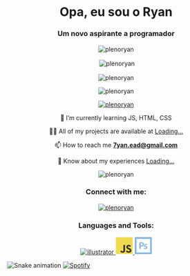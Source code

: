 <h1 align="center">Opa, eu sou o Ryan</h1>
<h3 align="center">Um novo aspirante a programador</h3>


<div align="center">
<p><img align="center" src="https://github-readme-stats.vercel.app/api/top-langs?username=plenoryan&show_icons=true&locale=pt-br&theme=apprentice&include_all_commits=true&count_private=true" alt="plenoryan" /></p>

<p>&nbsp;<img align="center" src="https://github-readme-stats.vercel.app/api?username=plenoryan&theme=apprentice&show_icons=true&locale=pt-br" alt="plenoryan" /></p>

<p><img align="center" src="http://github-readme-streak-stats.herokuapp.com?user=plenoryan&theme=git-dark&border_radius=5&locale=pt-br&sideNums=FEFEB3&sideLabels=FFFFFF&currStreakNum=FEFEB3&currStreakLabel=FFFFFF&ring=FFFFFF&fire=FEFEB3&dates=FEFEB3&background=262626&stroke=FEFEB3&border=FFFFFF" alt="plenoryan" /></p>
 </div>

<p align="center"> <img src="https://komarev.com/ghpvc/?username=plenoryan&label=Profile%20views&color=0e75b6&style=flat" alt="plenoryan" /> </p>

<p align="center"> <a href="https://github.com/ryo-ma/github-profile-trophy"><img src="https://github-profile-trophy.vercel.app/?username=plenoryan&theme=alduin" alt="plenoryan" /></a> </p>

<div align="center">
 🌱 I’m currently learning JS, HTML, CSS

 👨‍💻 All of my projects are available at [Loading...](Loading...)

 📫 How to reach me **7yan.ead@gmail.com**

 📄 Know about my experiences [Loading...](Loading...)
 </div>
 
<p align="center"><img src="https://media0.giphy.com/media/3o85xvmFjCdoFmjMti/giphy.gif" alt="plenoryan" /></p>

<h3 align="center">Connect with me:</h3>
<p align="center">
<a href="https://instagram.com/plenoryan" target="blank"><img align="center" src="https://raw.githubusercontent.com/rahuldkjain/github-profile-readme-generator/master/src/images/icons/Social/instagram.svg" alt="plenoryan" height="30" width="40" /></a>
</p>

<h3 align="center">Languages and Tools:</h3>
<p align="center"> <a href="https://www.adobe.com/in/products/illustrator.html" target="_blank" rel="noreferrer"> <img src="https://www.vectorlogo.zone/logos/adobe_illustrator/adobe_illustrator-icon.svg" alt="illustrator" width="40" height="40"/> </a> <a href="https://developer.mozilla.org/en-US/docs/Web/JavaScript" target="_blank" rel="noreferrer"> <img src="https://raw.githubusercontent.com/devicons/devicon/master/icons/javascript/javascript-original.svg" alt="javascript" width="40" height="40"/> </a> <a href="https://www.photoshop.com/en" target="_blank" rel="noreferrer"> <img src="https://raw.githubusercontent.com/devicons/devicon/master/icons/photoshop/photoshop-line.svg" alt="photoshop" width="40" height="40"/> </a> </p>

![Snake animation](https://github.com/plenoryan/plenoryan/blob/output/github-contribution-grid-snake.svg)
[![Spotify](https://novatorem-plenoryan.vercel.app/api/spotify)](https://open.spotify.com/user/313l4kgh5sr52m7iwtxrhhjwatoa)


 
